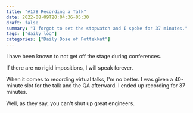 ```yaml
---
title: "#178 Recording a Talk"
date: 2022-08-09T20:04:36+05:30
draft: false
summary: "I forgot to set the stopwatch and I spoke for 37 minutes."
tags: ["daily log"]
categories: ["Daily Dose of Pottekkat"]
---
```


I have been known to not get off the stage during conferences.

If there are no rigid impositions, I will speak forever.

When it comes to recording virtual talks, I'm no better. I was given a 40-minute slot for the talk and the QA afterward. I ended up recording for 37 minutes.

Well, as they say, you can't shut up great engineers.
